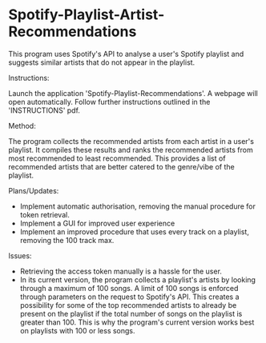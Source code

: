 # Spotify-Playlist-Artist-Recommendations
This program uses Spotify's API to analyse a user's Spotify playlist and suggests similar artists that do not appear in the playlist.

Instructions: 

Launch the application 'Spotify-Playlist-Recommendations'. A webpage will open automatically. Follow further instructions
outlined in the 'INSTRUCTIONS' pdf.

Method:

The program collects the recommended artists from each artist in a user's playlist. It compiles these results
and ranks the recommended artists from most recommended to least recommended. This provides a list of
recommended artists that are better catered to the genre/vibe of the playlist.

Plans/Updates:
- Implement automatic authorisation, removing the manual procedure for token retrieval.
- Implement a GUI for improved user experience
- Implement an improved procedure that uses every track on a playlist, removing the 100 track max.

Issues:
- Retrieving the access token manually is a hassle for the user.
- In its current version, the program collects a playlist's artists by looking through a maximum of 100 songs.
A limit of 100 songs is enforced through parameters on the request to Spotify's API. This creates a possibility for some of the 
top recommended artists to already be present on the playlist if the total number of songs on the playlist is greater than 100. 
This is why the program's current version works best on playlists with 100 or less songs. 

